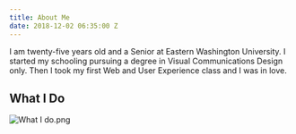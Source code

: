 ```yaml
---
title: About Me
date: 2018-12-02 06:35:00 Z
---
```


I am twenty-five years old and a Senior at Eastern Washington University. I started my schooling pursuing a degree in Visual Communications Design only. Then I took my first Web and User Experience class and I was in love.

## What I Do

![What I do.png](/uploads/What%20I%20do.png)